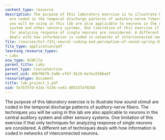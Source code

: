 ```yaml
---
content_type: resource
description: The purpose of this laboratory exercise is to illustrate how sound stimuli
  are coded in the temporal discharge patterns of auditory-nerve fibers. The techniques
  you will be using in this lab are also applicable to neurons in the central auditory
  system and other sensory systems. One limitation of this exercise if that only techniques
  for analyzing response of single neurons are considered. A different set of techniques
  deals with how information is coded in networks of interconnected neurons.
file: /courses/hst-723j-neural-coding-and-perception-of-sound-spring-2005/5e7b75fde1dc5156ce41d85337af83b0_lab_project_1.pdf
file_type: application/pdf
learning_resource_types:
- Labs
ocw_type: OCWFile
parent_title: Labs
parent_type: CourseSection
parent_uid: 40bf0679-2a0b-ef67-5b19-6e7ec8396ad7
resourcetype: Document
title: lab_project_1.pdf
uid: 5e7b75fd-e1dc-5156-ce41-d85337af83b0
---
```

The purpose of this laboratory exercise is to illustrate how sound stimuli are coded in the temporal discharge patterns of auditory-nerve fibers. The techniques you will be using in this lab are also applicable to neurons in the central auditory system and other sensory systems. One limitation of this exercise if that only techniques for analyzing response of single neurons are considered. A different set of techniques deals with how information is coded in networks of interconnected neurons.

